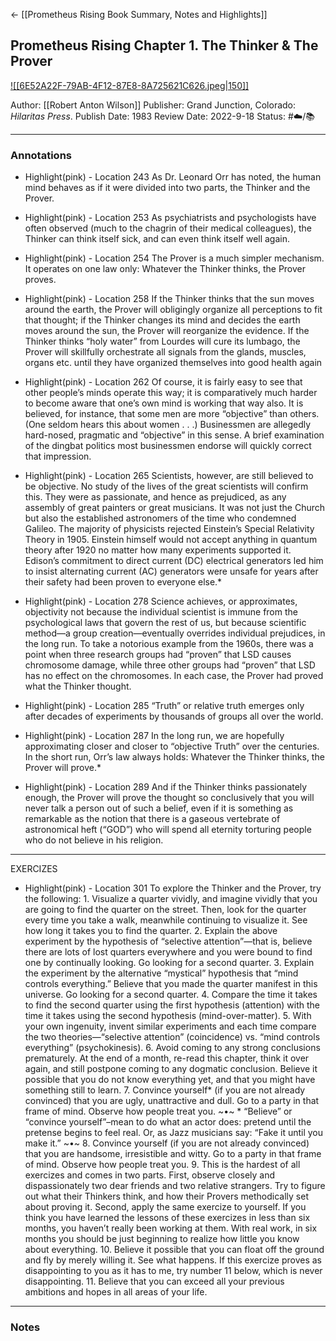 <- [[Prometheus Rising Book Summary, Notes and Highlights]]

## Prometheus Rising Chapter 1. The Thinker & The Prover

[ ![[6E52A22F-79AB-4F12-87E8-8A725621C626.jpeg|150]] ](https://www.amazon.com/Prometheus-Rising-Robert-Anton-Wilson/dp/0692710604/ref=mp_s_a_1_1?crid=MOVPIIBIMV2J&keywords=prometheus+rising&qid=1657671254&sprefix=prometh%2Caps%2C152&sr=8-1)

Author: [[Robert Anton Wilson]]
Publisher: Grand Junction, Colorado: _Hilaritas Press_. 
Publish Date: 1983
Review Date: 2022-9-18
Status: #☁️/📚 

___

### Annotations

- Highlight(pink) - Location 243
As Dr. Leonard Orr has noted, the human mind behaves as if it were divided into two parts, the Thinker and the Prover.

- Highlight(pink) - Location 253
As psychiatrists and psychologists have often observed (much to the chagrin of their medical colleagues), the Thinker can think itself sick, and can even think itself well again.

- Highlight(pink) - Location 254
The Prover is a much simpler mechanism. It operates on one law only: Whatever the Thinker thinks, the Prover proves.

- Highlight(pink) - Location 258
If the Thinker thinks that the sun moves around the earth, the Prover will obligingly organize all perceptions to fit that thought; if the Thinker changes its mind and decides the earth moves around the sun, the Prover will reorganize the evidence. If the Thinker thinks “holy water” from Lourdes will cure its lumbago, the Prover will skillfully orchestrate all signals from the glands, muscles, organs etc. until they have organized themselves into good health again

- Highlight(pink) - Location 262
Of course, it is fairly easy to see that other people’s minds operate this way; it is comparatively much harder to become aware that one’s own mind is working that way also. It is believed, for instance, that some men are more “objective” than others. (One seldom hears this about women . . .) Businessmen are allegedly hard-nosed, pragmatic and “objective” in this sense. A brief examination of the dingbat politics most businessmen endorse will quickly correct that impression.

- Highlight(pink) - Location 265
Scientists, however, are still believed to be objective. No study of the lives of the great scientists will confirm this. They were as passionate, and hence as prejudiced, as any assembly of great painters or great musicians. It was not just the Church but also the established astronomers of the time who condemned Galileo. The majority of physicists rejected Einstein’s Special Relativity Theory in 1905. Einstein himself would not accept anything in quantum theory after 1920 no matter how many experiments supported it. Edison’s commitment to direct current (DC) electrical generators led him to insist alternating current (AC) generators were unsafe for years after their safety had been proven to everyone else.*

- Highlight(pink) - Location 278
Science achieves, or approximates, objectivity not because the individual scientist is immune from the psychological laws that govern the rest of us, but because scientific method—a group creation—eventually overrides individual prejudices, in the long run. To take a notorious example from the 1960s, there was a point when three research groups had “proven” that LSD causes chromosome damage, while three other groups had “proven” that LSD has no effect on the chromosomes. In each case, the Prover had proved what the Thinker thought.

- Highlight(pink) - Location 285
“Truth” or relative truth emerges only after decades of experiments by thousands of groups all over the world.

- Highlight(pink) - Location 287
In the long run, we are hopefully approximating closer and closer to “objective Truth” over the centuries. In the short run, Orr’s law always holds: Whatever the Thinker thinks, the Prover will prove.*

- Highlight(pink) - Location 289
And if the Thinker thinks passionately enough, the Prover will prove the thought so conclusively that you will never talk a person out of such a belief, even if it is something as remarkable as the notion that there is a gaseous vertebrate of astronomical heft (“GOD”) who will spend all eternity torturing people who do not believe in his religion.

___

EXERCIZES

- Highlight(pink) - Location 301
To explore the Thinker and the Prover, try the following: 1. Visualize a quarter vividly, and imagine vividly that you are going to find the quarter on the street. Then, look for the quarter every time you take a walk, meanwhile continuing to visualize it. See how long it takes you to find the quarter. 2. Explain the above experiment by the hypothesis of “selective attention”—that is, believe there are lots of lost quarters everywhere and you were bound to find one by continually looking. Go looking for a second quarter. 3. Explain the experiment by the alternative “mystical” hypothesis that “mind controls everything.” Believe that you made the quarter manifest in this universe. Go looking for a second quarter. 4. Compare the time it takes to find the second quarter using the first hypothesis (attention) with the time it takes using the second hypothesis (mind-over-matter). 5. With your own ingenuity, invent similar experiments and each time compare the two theories—“selective attention” (coincidence) vs. “mind controls everything” (psychokinesis). 6. Avoid coming to any strong conclusions prematurely. At the end of a month, re-read this chapter, think it over again, and still postpone coming to any dogmatic conclusion. Believe it possible that you do not know everything yet, and that you might have something still to learn. 7. Convince yourself* (if you are not already convinced) that you are ugly, unattractive and dull. Go to a party in that frame of mind. Observe how people treat you. ~•~ * “Believe” or “convince yourself”–mean to do what an actor does: pretend until the pretense begins to feel real. Or, as Jazz musicians say: “Fake it until you make it.” ~•~ 8. Convince yourself (if you are not already convinced) that you are handsome, irresistible and witty. Go to a party in that frame of mind. Observe how people treat you. 9. This is the hardest of all exercizes and comes in two parts. First, observe closely and dispassionately two dear friends and two relative strangers. Try to figure out what their Thinkers think, and how their Provers methodically set about proving it. Second, apply the same exercize to yourself. If you think you have learned the lessons of these exercizes in less than six months, you haven’t really been working at them. With real work, in six months you should be just beginning to realize how little you know about everything. 10. Believe it possible that you can float off the ground and fly by merely willing it. See what happens. If this exercize proves as disappointing to you as it has to me, try number 11 below, which is never disappointing. 11. Believe that you can exceed all your previous ambitions and hopes in all areas of your life.

___

### Notes

